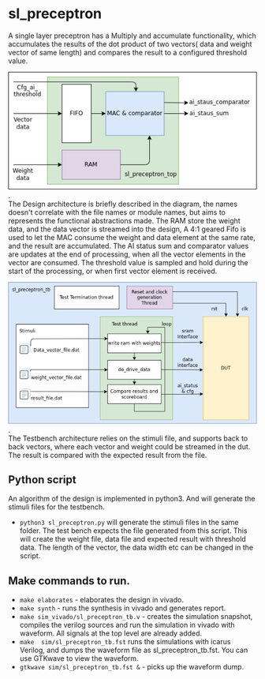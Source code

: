 # sl_preceptron
A single layer preceptron has a Multiply and accumulate functionality, which accumulates the results of the dot product of two vectors( data and weight vector of same length) and compares the result to a configured threshold value.  

![dut_design_top](./document/pic/sl_preceptron_dut.png).  
The Design architecture is briefly described in the diagram, the names doesn't correlate with the file names or module names, but aims to represents the functional abstractions made. The RAM store the weight data, and the data vector is streamed into the design, A 4:1 geared Fifo is used to let the MAC consume the weight and data element at the same rate, and the result are accumulated. The AI status sum and comparator values are updates at the end of processing, when all the vector elements in the vector are consumed. The threshold value is sampled and hold during the start of the processing, or when first vector element is received.  

![dut_design_top](./document/pic/tb_architecture.png).   
The Testbench architecture relies on the stimuli file, and supports back to back vectors, where each vector and weight could be streamed in the dut. The result is compared with the expected result from the file.
## Python script
An algorithm of the design is implemented in python3. And will generate the stimuli files for the testbench.
- `python3 sl_preceptron.py` will generate the stimuli files in the same folder. The test bench expects the file generated from this script. This will create the weight file, data file and expected result with threshold data. The length of the vector, the data width etc can be changed in the script.

## Make commands to run.
- `make elaborates` - elaborates the design in vivado.
- `make synth` - runs the synthesis in vivado and generates report.
- `make sim_vivado/sl_preceptron_tb.v` - creates the simulation snapshot, compiles the verilog sources and run the simulation in vivado with waveform. 
All signals at the top level are already added.
- `make  sim/sl_preceptron_tb.fst` 
runs the simulations with icarus Verilog, and dumps the waveform file as sl_preceptron_tb.fst.
You can use GTKwave to view the waveform.
- `gtkwave sim/sl_preceptron_tb.fst &` - picks up the waveform dump.

